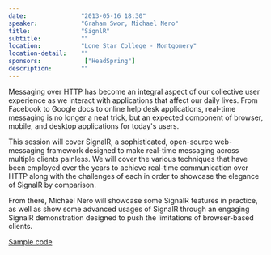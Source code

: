 ```yaml
---
date:               "2013-05-16 18:30"
speaker:            "Graham Swor, Michael Nero"
title:              "SignlR"
subtitle:           ""
location:           "Lone Star College - Montgomery"
location-detail:    ""
sponsors:            ["HeadSpring"]
description:        ""
---
```

Messaging over HTTP has become an integral aspect of our collective user experience as we interact with
applications that affect our daily lives.  From Facebook to Google docs to online help desk applications,
real-time messaging is no longer a neat trick, but an expected component of browser, mobile, and desktop
applications for today's users.

This session will cover SignalR, a sophisticated, open-source web-messaging framework designed to make real-time
messaging across multiple clients painless.  We will cover the various techniques that have been employed over
the years to achieve real-time communication over HTTP along with the challenges of each in order to showcase the
elegance of SignalR by comparison.

From there, Michael Nero will showcase some SignalR features in practice, as well as show some
advanced usages of SignalR through an engaging SignalR demonstration designed to push the limitations
of browser-based clients.

[Sample code](https://github.com/NHDNUG/SignalR-demos)

